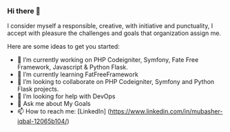 ### Hi there 👋

I consider myself a responsible, creative, with initiative and punctuality, I accept with pleasure the challenges and goals that organization assign me. 

Here are some ideas to get you started:

- 🔭 I’m currently working on PHP Codeigniter, Symfony, 
Fate Free Framework, Javascript & Python Flask.
- 🌱 I’m currently learning FatFreeFramework
- 👯 I’m looking to collaborate on PHP Codeigniter, Symfony and Python Flask projects.
- 🤔 I’m looking for help with DevOps
- 💬 Ask me about My Goals
- 📫 How to reach me: [LinkedIn] (https://www.linkedin.com/in/mubasher-iqbal-12065b104/)
